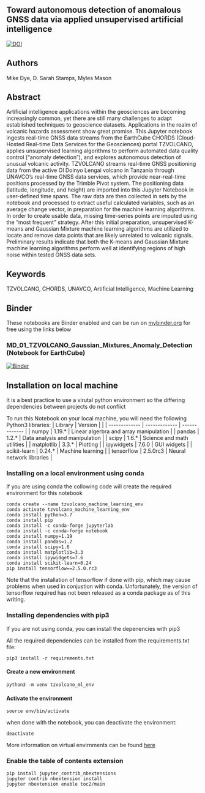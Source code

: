 ## Toward autonomous detection of anomalous GNSS data via applied unsupervised artificial intelligence 


[![DOI](https://zenodo.org/badge/DOI/10.5281/zenodo.5496314.svg)](https://doi.org/10.5281/zenodo.5496314)


## Authors
Mike Dye, D. Sarah Stamps, Myles Mason

## Abstract
Artificial intelligence applications within the geosciences are becoming increasingly common, yet there are still many challenges to adapt established techniques to geoscience datasets. Applications in the realm of volcanic hazards assessment show great promise. This Jupyter notebook ingests real-time GNSS data streams from the EarthCube CHORDS (Cloud-Hosted Real-time Data Services for the Geosciences) portal TZVOLCANO, applies unsupervised learning algorithms to perform automated data quality control (“anomaly detection”), and explores autonomous detection of unusual volcanic activity. TZVOLCANO streams real-time GNSS positioning data from the active Ol Doinyo Lengai volcano in Tanzania through UNAVCO’s real-time GNSS data services, which provide near-real-time positions processed by the Trimble Pivot system. The positioning data (latitude, longitude, and height) are imported into this Jupyter Notebook in user-defined time spans. The raw data are then collected in sets by the notebook and processed to extract useful calculated variables, such as an average change vector, in preparation for the machine learning algorithms. In order to create usable data, missing time-series points are imputed using the “most frequent” strategy. After this initial preparation, unsupervised K-means and Gaussian Mixture machine learning algorithms are utilized to  locate and remove data points that are likely unrelated to volcanic signals. Preliminary results indicate that both the K-means and Gaussian Mixture machine learning algorithms perform well at identifying regions of high noise within tested GNSS data sets.

## Keywords
TZVOLCANO, CHORDS, UNAVCO, Artificial Intelligence, Machine Learning

## Binder
These notebooks are Binder enabled and can be run on [mybinder.org](https://mybinder.org/) for free using the links below

### MD_01_TZVOLCANO_Gaussian_Mixtures_Anomaly_Detection (Notebook for EarthCube) 
[![Binder](https://mybinder.org/badge_logo.svg)](https://mybinder.org/v2/gh/earthcube2021/ec21_dye_etal.git/HEAD?filepath=MD_01_TZVOLCANO_Unsupervised_AI_Anomaly_Detection.ipynb)


## Installation on local machine

It is a best practice to use a virutal python environment so the differing dependencies between projects do not conflict


To run this Notebook on your local machine, you will need the following Python3 libraries:
| Library  | Version | |
| ------------- | ------------- | ------------- |
| numpy | 1.19.* | Linear algerbra and array manipulation |
| pandas | 1.2.* | Data analysis and manipulation |
| scipy | 1.6.* | Science and math utilities |
| matplotlib | 3.3.* | Plotting |
| ipywidgets | 7.6.0 | GUI widgets |
| scikit-learn | 0.24.* | Machine learning  |
| tensorflow | 2.5.0rc3 | Neural network libraries |



### Installing on a local environment using conda
If you are using conda the collowing code will create the required environment for this notebook
```
conda create --name tzvolcano_machine_learning_env
conda activate tzvolcano_machine_learning_env
conda install python=3.7
conda install pip
conda install -c conda-forge jupyterlab
conda install -c conda-forge notebook
conda install numpy=1.19
conda install pandas=1.2
conda install scipy=1.6
conda install matplotlib=3.3
conda install ipywidgets=7.6
conda install scikit-learn=0.24
pip install tensorflow==2.5.0.rc3
```


Note that the installation of tensorflow if done with pip, which may cause problems when used in conjustion with conda.
Unfortunately, the version of tensorflow required has not been released as a conda package as of this writing.



### Installing dependencies with pip3
If you are not using conda, you can install the depenencies with pip3

All the required dependencies can be installed from the requirements.txt file:

`pip3 install -r requirements.txt`

#### Create a new environment
`python3 -m venv tzvolcano_ml_env`

#### Activate the environment
`source env/bin/activate`

when done with the notebook, you can deactivate the environment:

`deactivate`

More information on virtual envirnments can be found [here](https://realpython.com/python-virtual-environments-a-primer/)



### Enable the table of contents extension
```
pip install jupyter_contrib_nbextensions
jupyter contrib nbextension install 
jupyter nbextension enable toc2/main
```





